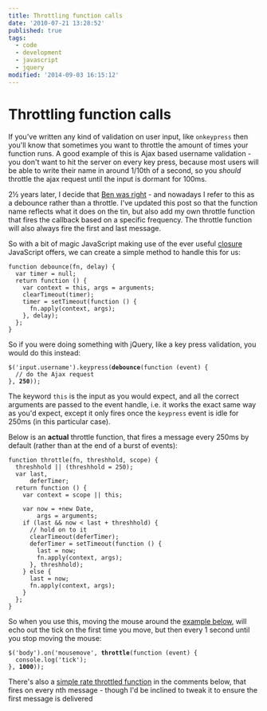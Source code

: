 ```yaml
---
title: Throttling function calls
date: '2010-07-21 13:28:52'
published: true
tags:
  - code
  - development
  - javascript
  - jquery
modified: '2014-09-03 16:15:12'
---
```

# Throttling function calls

If you've written any kind of validation on user input, like <code>onkeypress</code> then you'll know that sometimes you want to throttle the amount of times your function runs. A good example of this is Ajax based username validation - you don't want to hit the server on every key press, because most users will be able to write their name in around 1/10th of a second, so you *should* throttle the ajax request until the input is dormant for 100ms.

<!--more-->

<div class="update">2&frac12; years later, I decide that <a href="#comment-216435">Ben was right</a> - and nowadays I refer to this as a debounce rather than a throttle. I've updated this post so that the function name reflects what it does on the tin, but also add my own throttle function that fires the callback based on a specific frequency. The throttle function will also always fire the first and last message.</div>

So with a bit of magic JavaScript making use of the ever useful <a href="http://en.wikipedia.org/wiki/Closure_(computer_science)">closure</a> JavaScript offers, we can create a simple method to handle this for us:

<pre><code>function debounce(fn, delay) {
  var timer = null;
  return function () {
    var context = this, args = arguments;
    clearTimeout(timer);
    timer = setTimeout(function () {
      fn.apply(context, args);
    }, delay);
  };
}</code></pre>

So if you were doing something with jQuery, like a key press validation, you would do this instead:

<pre><code>$('input.username').keypress(<strong>debounce</strong>(function (event) {
  // do the Ajax request
}, <strong>250</strong>));</code></pre>

The keyword <code>this</code> is the input as you would expect, and all the correct arguments are passed to the event handle, i.e. it works the exact same way as you'd expect, except it only fires once the <code>keypress</code> event is idle for 250ms (in this particular case).

Below is an **actual** throttle function, that fires a message every 250ms by default (rather than at the end of a burst of events):

    function throttle(fn, threshhold, scope) {
      threshhold || (threshhold = 250);
      var last,
          deferTimer;
      return function () {
        var context = scope || this;

        var now = +new Date,
            args = arguments;
        if (last && now < last + threshhold) {
          // hold on to it
          clearTimeout(deferTimer);
          deferTimer = setTimeout(function () {
            last = now;
            fn.apply(context, args);
          }, threshhold);
        } else {
          last = now;
          fn.apply(context, args);
        }
      };
    }

So when you use this, moving the mouse around the [example below](http://jsbin.com/enowox/1/edit), will echo out the tick on the first time you move, but then every 1 second until you stop moving the mouse:

<pre><code>$('body').on('mousemove', <strong>throttle</strong>(function (event) {
  console.log('tick');
}, <strong>1000</strong>));</code></pre>

There's also a [simple rate throttled function](/2010/07/21/throttling-function-calls/#comment-497362) in the comments below, that fires on every nth message - though I'd be inclined to tweak it to ensure the first message is delivered
